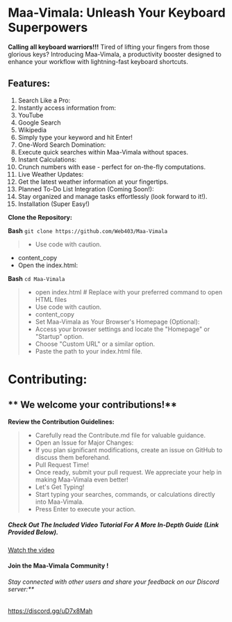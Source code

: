 # **Maa-Vimala: Unleash Your Keyboard Superpowers**

****Calling all keyboard warriors!!!**** Tired of lifting your fingers from those glorious keys? Introducing Maa-Vimala, a productivity booster designed to enhance your workflow with lightning-fast keyboard shortcuts.

## Features:

1. Search Like a Pro:
2. Instantly access information from:
3. YouTube
4. Google Search
5. Wikipedia
6. Simply type your keyword and hit Enter!
7. One-Word Search Domination:
8. Execute quick searches within Maa-Vimala without spaces.
9. Instant Calculations:
10. Crunch numbers with ease - perfect for on-the-fly computations.
11. Live Weather Updates:
12. Get the latest weather information at your fingertips.
13. Planned To-Do List Integration (Coming Soon!):
14. Stay organized and manage tasks effortlessly (look forward to it!).
15. Installation (Super Easy!)

**Clone the Repository:**

**Bash**
`git clone https://github.com/Web403/Maa-Vimala`
>-  Use code with caution.
- content_copy
- Open the index.html:

**Bash**
`cd Maa-Vimala`
> - open index.html  # Replace with your preferred command to open HTML files
>- Use code with caution.
>- content_copy
>- Set Maa-Vimala as Your Browser's Homepage (Optional):
>- Access your browser settings and locate the "Homepage" or "Startup" option.
>- Choose "Custom URL" or a similar option.
>- Paste the path to your index.html file.

# **Contributing:**

## ** We welcome your contributions!**

**Review the Contribution Guidelines:**
>-  Carefully read the Contribute.md file for valuable guidance.
>- Open an Issue for Major Changes:
>- If you plan significant modifications, create an issue on GitHub to discuss them beforehand.
>- Pull Request Time!
>- Once ready, submit your pull request. We appreciate your help in making Maa-Vimala even better!
>- Let's Get Typing!
>- Start typing your searches, commands, or calculations directly into Maa-Vimala.
>- Press Enter to execute your action.

##### Check Out The Included Video Tutorial For A More In-Depth Guide (Link Provided Below).
[Watch the video](https://github.com/Web403/Maa-Vimala/assets/130058150/06f7bc4e-fbb0-418c-b080-1b4b05c97d1b "Watch the video")

#### Join the Maa-Vimala Community !
###### Stay connected with other users and share your feedback on our Discord server:**
https://discord.gg/uD7x8Mah
